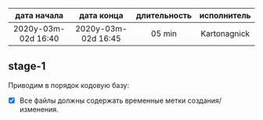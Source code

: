
|     дата начала     |     дата конца      | длительность | исполнитель  |
|:-------------------:|:-------------------:|:------------:|:------------:|
| 2020y-03m-02d 16:40 | 2020y-03m-02d 16:45 | 05 min       | Kartonagnick |


stage-1
-----

Приводим в порядок кодовую базу:  
 - [x] Все файлы должны содержать временные метки создания/изменения.  

